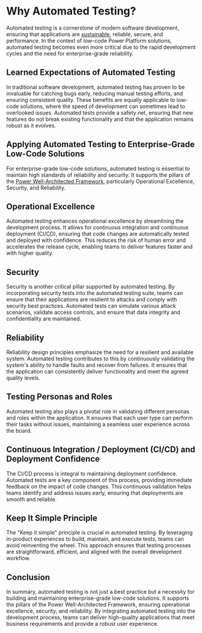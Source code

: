 # Why Automated Testing?

Automated testing is a cornerstone of modern software development, ensuring that applications are [sustainable](../discussion/building-a-sustainability-model.md), reliable, secure, and performance. In the context of low-code Power Platform solutions, automated testing becomes even more critical due to the rapid development cycles and the need for enterprise-grade reliability.

## Learned Expectations of Automated Testing

In traditional software development, automated testing has proven to be invaluable for catching bugs early, reducing manual testing efforts, and ensuring consistent quality. These benefits are equally applicable to low-code solutions, where the speed of development can sometimes lead to overlooked issues. Automated tests provide a safety net, ensuring that new features do not break existing functionality and that the application remains robust as it evolves.

## Applying Automated Testing to Enterprise-Grade Low-Code Solutions

For enterprise-grade low-code solutions, automated testing is essential to maintain high standards of reliability and security. It supports the pillars of the [Power Well-Architected Framework](https://aka.ms/powa), particularly Operational Excellence, Security, and Reliability.

## Operational Excellence

Automated testing enhances operational excellence by streamlining the development process. It allows for continuous integration and continuous deployment (CI/CD), ensuring that code changes are automatically tested and deployed with confidence. This reduces the risk of human error and accelerates the release cycle, enabling teams to deliver features faster and with higher quality.

## Security

Security is another critical pillar supported by automated testing. By incorporating security tests into the automated testing suite, teams can ensure that their applications are resilient to attacks and comply with security best practices. Automated tests can simulate various attack scenarios, validate access controls, and ensure that data integrity and confidentiality are maintained.

## Reliability

Reliability design principles emphasize the need for a resilient and available system. Automated testing contributes to this by continuously validating the system's ability to handle faults and recover from failures. It ensures that the application can consistently deliver functionality and meet the agreed quality levels.

## Testing Personas and Roles

Automated testing also plays a pivotal role in validating different personas and roles within the application. It ensures that each user type can perform their tasks without issues, maintaining a seamless user experience across the board.

## Continuous Integration / Deployment (CI/CD) and Deployment Confidence

The CI/CD process is integral to maintaining deployment confidence. Automated tests are a key component of this process, providing immediate feedback on the impact of code changes. This continuous validation helps teams identify and address issues early, ensuring that deployments are smooth and reliable.

## Keep It Simple Principle

The "Keep it simple" principle is crucial in automated testing. By leveraging in-product experiences to build, maintain, and execute tests, teams can avoid reinventing the wheel. This approach ensures that testing processes are straightforward, efficient, and aligned with the overall development workflow.

## Conclusion

In summary, automated testing is not just a best practice but a necessity for building and maintaining enterprise-grade low-code solutions. It supports the pillars of the Power Well-Architected Framework, ensuring operational excellence, security, and reliability. By integrating automated testing into the development process, teams can deliver high-quality applications that meet business requirements and provide a robust user experience.